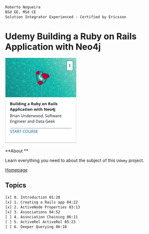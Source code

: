 ```
Roberto Nogueira  
BSd EE, MSd CE
Solution Integrator Experienced - Certified by Ericsson
```
# Udemy Building a Ruby on Rails Application with Neo4j

![udemy image](images/udemy.png)

**About **

Learn everything you need to about the subject of this `Udemy` project.

[Homepage](https://www.udemy.com/course/building-a-ruby-on-rails-application-with-neo4j/)

## Topics
```
[x] 0. Introduction 01:20
[x] 1. Creating a Rails app 04:22
[x] 2. ActiveNode Properties 03:13
[x] 3. Associations 04:52
[ ] 4. Association Chaining 06:11
[ ] 5. ActiveRel ActiveRel 05:23
[ ] 6. Deeper Querying 06:10
```
